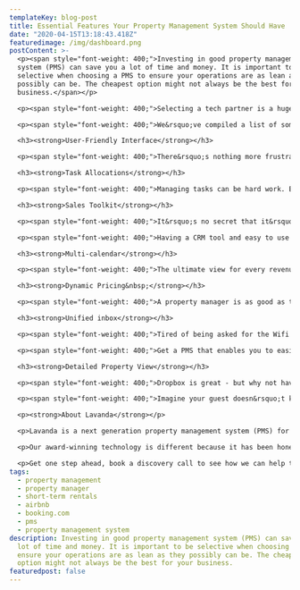 ```yaml
---
templateKey: blog-post
title: Essential Features Your Property Management System Should Have
date: "2020-04-15T13:18:43.418Z"
featuredimage: /img/dashboard.png
postContent: >-
  <p><span style="font-weight: 400;">Investing in good property management
  system (PMS) can save you a lot of time and money. It is important to be
  selective when choosing a PMS to ensure your operations are as lean as they
  possibly can be. The cheapest option might not always be the best for your
  business.</span></p>

  <p><span style="font-weight: 400;">Selecting a tech partner is a huge commitment and time should be spent when deciding which partner is truly best for your business over the long term - it is by no means something that should be rushed into. Lean operations are a key driver for growth as a property manager - and maximising your margins should be a top priority.</span></p>

  <p><span style="font-weight: 400;">We&rsquo;ve compiled a list of some of the essential features a PMS should feature.&nbsp;</span></p>

  <h3><strong>User-Friendly Interface</strong></h3>

  <p><span style="font-weight: 400;">There&rsquo;s nothing more frustrating than a clunky user interface. It takes longer to train your staff and causes all around aggravation. It is highly beneficial to have user-friendly software that keeps your whole team engaged. Happy staff, happy guests!</span></p>

  <h3><strong>Task Allocations</strong></h3>

  <p><span style="font-weight: 400;">Managing tasks can be hard work. Ensuring cleaners are at the right property at the right time and maintenance tasks are followed up as soon as possible - is essential to minimise disruption.&nbsp;</span></p>

  <h3><strong>Sales Toolkit</strong></h3>

  <p><span style="font-weight: 400;">It&rsquo;s no secret that it&rsquo;s not easy finding new properties to manage. Being proactive is key to the growth of your property management business. It&rsquo;s imperative to ensure you have a sales toolkit to have leads flowing in continuously at the top of the sales funnel.&nbsp;</span></p>

  <p><span style="font-weight: 400;">Having a CRM tool and easy to use website - along with a valuation tool for property owners can be invaluable for finding and then following up leads. Use a PMS that actively helps with growth, or sign up to an additional CRM package to keep track of your leads.&nbsp;</span></p>

  <h3><strong>Multi-calendar</strong></h3>

  <p><span style="font-weight: 400;">The ultimate view for every revenue manager! And quite rightly, one of the most important tools for your property management business. See exactly when properties are booked or available all on one screen. Adjust prices to fill voids and ensure occupancy is maximised.&nbsp;</span></p>

  <h3><strong>Dynamic Pricing&nbsp;</strong></h3>

  <p><span style="font-weight: 400;">A property manager is as good as their pricing! Maximise your revenues with a dynamic pricing tool. It&rsquo;ll enable you to ensure occupancy rates are as high as they can be and nightly rates are as high as possible - whilst minimising the time spent changing nightly rates manually.&nbsp;</span></p>

  <h3><strong>Unified inbox</strong></h3>

  <p><span style="font-weight: 400;">Tired of being asked for the Wifi password? Don&rsquo;t waste your time logging in and out of various accounts - it&rsquo;s time consuming and just frustrating.&nbsp;</span></p>

  <p><span style="font-weight: 400;">Get a PMS that enables you to easily manage </span><strong>all of your messages</strong><span style="font-weight: 400;"> across all platforms - </span><strong>from one inbox</strong><span style="font-weight: 400;">. Predefined responses can also be a great way to answer the common questions, with a click of a button. No more missed messages, the job is simply easier.</span></p>

  <h3><strong>Detailed Property View</strong></h3>

  <p><span style="font-weight: 400;">Dropbox is great - but why not have a PMS which allows you to onboard with detailed internal photos then reference back within the database in seconds to instantly find a picture of anything in the property.&nbsp;</span></p>

  <p><span style="font-weight: 400;">Imagine your guest doesn&rsquo;t know how to turn the heating on - quite often than not the solution is not complicated. With a great PMS, you can now solve it over the phone within moments. That&rsquo;s right, no need for an expensive out-of-hours call out to the property at 10pm. Quick access to this data is a great way to save you time, money and stress.</span></p>

  <p><strong>About Lavanda</strong></p>

  <p>Lavanda is a next generation property management system (PMS) for urban and rural short-term rental operators. Our SaaS platform is designed to unlock scale and profitability, whilst accelerating growth through industry partnerships. We're backed by leading venture capital investors, and have so far invested $10m+ into short-term rental technology and innovation.</p>

  <p>Our award-winning technology is different because it has been honed through our first-hand experience of managing a short-term rental portfolio at scale. Operational efficiency is what we strive for, so we set about creating the missing toolkit. We're here to change your game.</p>

  <p>Get one step ahead, book a discovery call to see how we can help turbocharge your property management company.</p>
tags:
  - property management
  - property manager
  - short-term rentals
  - airbnb
  - booking.com
  - pms
  - property management system
description: Investing in good property management system (PMS) can save you a
  lot of time and money. It is important to be selective when choosing a PMS to
  ensure your operations are as lean as they possibly can be. The cheapest
  option might not always be the best for your business.
featuredpost: false
---
```

